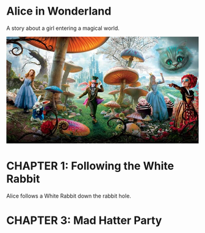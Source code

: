 Alice in Wonderland
===================


A story about a girl entering a magical world.

![Ttile image](assets/alice-in-wonderland.jpg)



# CHAPTER 1: Following the White Rabbit

Alice follows a White Rabbit down the rabbit hole.


# CHAPTER 3: Mad Hatter Party




